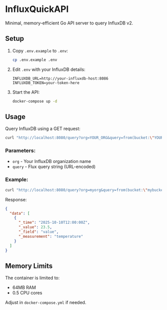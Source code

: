# InfluxQuickAPI

Minimal, memory-efficient Go API server to query InfluxDB v2.

## Setup

1. Copy `.env.example` to `.env`:
   ```bash
   cp .env.example .env
   ```

2. Edit `.env` with your InfluxDB details:
   ```
   INFLUXDB_URL=http://your-influxdb-host:8086
   INFLUXDB_TOKEN=your-token-here
   ```

3. Start the API:
   ```bash
   docker-compose up -d
   ```

## Usage

Query InfluxDB using a GET request:

```bash
curl "http://localhost:8080/query?org=YOUR_ORG&query=from(bucket:\"YOUR_BUCKET\")%20|>%20range(start:-1h)"
```

### Parameters:
- `org` - Your InfluxDB organization name
- `query` - Flux query string (URL-encoded)

### Example:

```bash
curl "http://localhost:8080/query?org=myorg&query=from(bucket:\"mybucket\")%20|>%20range(start:-5m)%20|>%20filter(fn:(r)%20=>%20r._measurement%20==%20\"temperature\")"
```

Response:
```json
{
  "data": [
    {
      "_time": "2025-10-10T12:00:00Z",
      "_value": 23.5,
      "_field": "value",
      "_measurement": "temperature"
    }
  ]
}
```

## Memory Limits

The container is limited to:
- 64MB RAM
- 0.5 CPU cores

Adjust in `docker-compose.yml` if needed.
